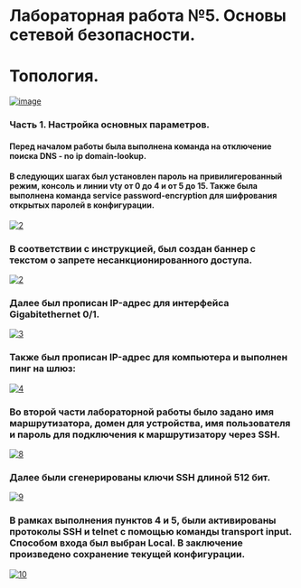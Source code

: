# Лабораторная работа №5. Основы сетевой безопасности.

# Топология.

<a href="https://imgbb.com/"><img src="https://i.ibb.co/syctJsY/image.jpg" alt="image" border="0"></a>

### Часть 1. Настройка основных параметров.

#### Перед началом работы была выполнена команда на отключение поиска DNS - no ip domain-lookup.
#### В следующих шагах был установлен пароль на привилигерованный режим, консоль и линии vty от 0 до 4 и от 5 до 15. Также была выполнена команда service password-encryption для шифрования открытых паролей в конфигурации.

<a href="https://imgbb.com/"><img src="https://i.ibb.co/WkRKxTM/2.jpg" alt="2" border="0"></a>

### В соответствии с инструкцией, был создан баннер с текстом о запрете несанкционированного доступа.

<a href="https://ibb.co/GFpYd8X"><img src="https://i.ibb.co/N7CDFJX/2.jpg" alt="2" border="0"></a>

### Далее был прописан IP-адрес для интерфейса Gigabitethernet 0/1.

<a href="https://imgbb.com/"><img src="https://i.ibb.co/cxY7Q1M/3.jpg" alt="3" border="0"></a>

### Также был прописан IP-адрес для компьютера и выполнен пинг на шлюз:

<a href="https://ibb.co/4ZL6wFT"><img src="https://i.ibb.co/GvDKfd2/4.jpg" alt="4" border="0"></a>

### Во второй части лабораторной работы было задано имя маршрутизатора, домен для устройства, имя пользователя и пароль для подключения к маршрутизатору через SSH.

<a href="https://imgbb.com/"><img src="https://i.ibb.co/c32p4bm/8.jpg" alt="8" border="0"></a>

### Далее были сгенерированы ключи SSH длиной 512 бит.

<a href="https://ibb.co/k15tBq7"><img src="https://i.ibb.co/jRbSf3N/9.jpg" alt="9" border="0"></a>

### В рамках выполнения пунктов 4 и 5, были активированы протоколы SSH и telnet с помощью команды transport input. Способом входа был выбран Local. В заключение произведено сохранение текущей конфигурации.

<a href="https://imgbb.com/"><img src="https://i.ibb.co/721ghHJ/10.jpg" alt="10" border="0"></a>


